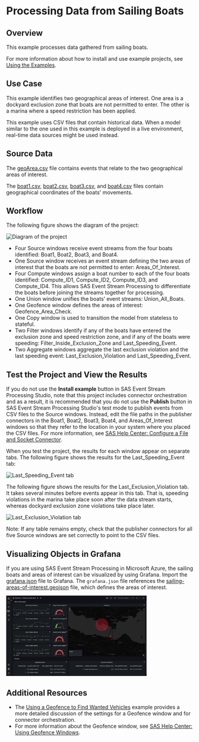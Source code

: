 # Processing Data from Sailing Boats
## Overview
This example processes data gathered from sailing boats.

For more information about how to install and use example projects, see [Using the Examples](https://github.com/sassoftware/esp-studio-examples#using-the-examples).

## Use Case

This example identifies two geographical areas of interest. One area is a dockyard exclusion zone that boats are not permitted to enter. The other is a marina where a speed restriction has been applied.

This example uses CSV files that contain historical data. When a model similar to the one used in this example is deployed in a live environment, real-time data sources might be used instead.

## Source Data

The [geoArea.csv](geoArea.csv) file contains events that relate to the two geographical areas of interest.

The [boat1.csv](boat1.csv), [boat2.csv](boat2.csv), [boat3.csv](boat3.csv), and [boat4.csv](boat4.csv) files contain geographical coordinates of the boats' movements.

## Workflow

The following figure shows the diagram of the project:

![Diagram of the project](img/sailing.png "Diagram of the project")

- Four Source windows receive event streams from the four boats identified: Boat1, Boat2, Boat3, and Boat4.
- One Source window receives an event stream defining the two areas of interest that the boats are not permitted to enter: Areas_Of_Interest.
- Four Compute windows assign a boat number to each of the four boats identified: Compute_ID1, Compute_ID2, Compute_ID3, and Compute_ID4. This allows SAS Event Stream Processing to differentiate the boats before joining the streams together for processing.
- One Union window unifies the boats’ event streams: Union_All_Boats.
- One Geofence window defines the areas of interest: Geofence_Area_Check.
- One Copy window is used to transition the model from stateless to stateful.
- Two Filter windows identify if any of the boats have entered the exclusion zone and speed restriction zone, and if any of the boats were speeding: Filter_Inside_Exclusion_Zone and Last_Speeding_Event.
- Two Aggregate windows aggregate the last exclusion violation and the last speeding event: Last_Exclusion_Violation and Last_Speeding_Event.

## Test the Project and View the Results

If you do not use the **Install example** button in SAS Event Stream Processing Studio, note that this project includes connector orchestration and as a result, it is recommended that you do not use the **Publish** button in SAS Event Stream Processing Studio's test mode to publish events from CSV files to the Source windows. Instead, edit the file paths in the publisher connectors in the Boat1, Boat2, Boat3, Boat4, and Areas_Of_Interest windows so that they refer to the location in your system where you placed the CSV files. For more information, see [SAS Help Center: Configure a File and Socket Connector](https://go.documentation.sas.com/doc/en/espcdc/default/espstudio/n0esv2n0cbbpgcn1r281krr1iv6q.htm#n0y87cwr7q5vo6n1qlfcey182vt6).

When you test the project, the results for each window appear on separate tabs. The following figure shows the results for the Last_Speeding_Event tab:

![Last_Speeding_Event tab](img/Last_Speeding_Event.png "Last_Speeding_Event tab")

The following figure shows the results for the Last_Exclusion_Violation tab. It takes several minutes before events appear in this tab. That is, speeding violations in the marina take place soon after the data stream starts, whereas dockyard exclusion zone violations take place later.

![Last_Exclusion_Violation tab](img/Last_Exclusion_Violation.png "Last_Exclusion_Violation tab")

Note: If any table remains empty, check that the publisher connectors for all five Source windows are set correctly to point to the CSV files.

## Visualizing Objects in Grafana
If you are using SAS Event Stream Processing in Microsoft Azure, the sailing boats and areas of interest can be visualized by using Grafana. Import the [grafana.json](grafana.json) file to Grafana. The `grafana.json` file references the [sailing-areas-of-interest.geojson](sailing-areas-of-interest.geojson) file, which defines the areas of interest.

<img alt="Sailing dashboard" src="img/sailing-dashboard.png"  width="75%" height="75%">

## Additional Resources

- The [Using a Geofence to Find Wanted Vehicles](https://github.com/sassoftware/esp-studio-examples/tree/main/Advanced/geofence) example provides a more detailed discussion of the settings for a Geofence window and for connector orchestration. 
- For more information about the Geofence window, see [SAS Help Center: Using Geofence Windows](https://documentation.sas.com/?cdcId=espcdc&cdcVersion=default&docsetId=espcreatewindows&docsetTarget=p0xru6q01dkxknn1t8gqo2q4zfu6).
